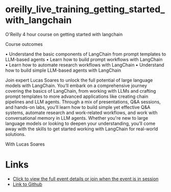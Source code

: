 # oreilly_live_training_getting_started_with_langchain
O'Reilly 4 hour course on getting started with langchain

Course outcomes

• Understand the basic components of LangChain from prompt templates to LLM-based agents
• Learn how to build prompt workflows with LangChain
• Learn how to automate research workflows with LangChain
• Understand how to build simple LLM-based agents with LangChain

Join expert Lucas Soares to unlock the full potential of large language models with LangChain. You’ll embark on a comprehensive journey covering the basics of LangChain, from working with LLMs and crafting prompt templates to more advanced applications like creating chain pipelines and LLM agents. Through a mix of presentations, Q&A sessions, and hands-on labs, you’ll learn how to build simple yet effective Q&A systems, automate research and work-related workflows, and work with conversational memory in LLM agents. Whether you're new to large language models or looking to deepen your understanding, you’ll come away with the skills to get started working with LangChain for real-world solutions.

With Lucas Soares

# Links
- [Click to view the full event details or join when the event is in session](https://learning.oreilly.com/live-events/-/0636920098586/0790145077751/?utm_medium=calendar&utm_source=schedule%2Breminder&utm_campaign=calendar%2Bgoogle&utm_content=getting-started-with-langchain)
- [Link to Github](https://github.com/EnkrateiaLucca/oreilly_live_training_getting_started_with_langchain)

